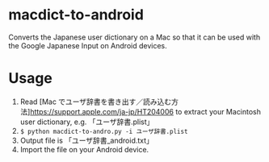 # macdict-to-android
Converts the Japanese user dictionary on a Mac so that it can be used with the Google Japanese Input on Android devices.

# Usage
1. Read [Mac でユーザ辞書を書き出す／読み込む方法]https://support.apple.com/ja-jp/HT204006 to extract your Macintosh user dictionary, e.g. 「ユーザ辞書.plist」
2. `$ python macdict-to-andro.py -i ユーザ辞書.plist`
3. Output file is 「ユーザ辞書\_android.txt」
4. Import the file on your Android device.
